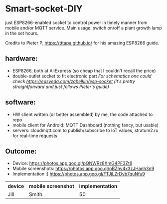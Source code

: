 # Smart-socket-DIY
just ESP8266-enabled socket to control power in timely manner from mobile and/or MQTT service.
Main usage: switch on/off a plant growth lamp in the set hours.

Credits to Pieter P, https://tttapa.github.io/ for his amazing ESP8266 guide.

## hardware: 
+ ESP8266, both at AliExpress (so cheap that I couldn't recall the price)
+ double-outlet socket to fit electronic part
_For schematics one could check https://easyeda.com/zabelkin/esp-socket 
(it's pretty straightforward and just follows Pieter's guide)_ 

## software:
+ HW client written (or better assembled) by me, the code attached to repo
+ mobile client for Android: MQTT Dashboard (nothing fancy, but usable)
+ servers: cloudmqtt.com to publish/subscribe to IoT values, stratum2.ru for real-time requests

## Outcome:
+ Device: https://photos.app.goo.gl/pQNWRz8XmG4PF3Zt6 
+ Mobile screenshots: https://photos.app.goo.gl/pBZhv4x3zJHanh3n9 
+ Implementation :) https://photos.app.goo.gl/FTJjLZrDvb7quNfu9 

<table style="width:100%">
  <tr>
    <th>device</th>
    <th>mobile screenshot</th>
    <th>implementation</th>
  </tr>
  <tr>
    <td>Jill</td>
    <td>Smith</td>
    <td>50</td>
  </tr>
</table>
